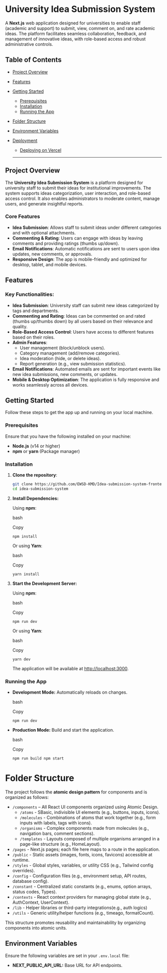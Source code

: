 # University Idea Submission System

A **Next.js** web application designed for universities to enable staff (academic and support) to submit, view, comment on, and rate academic ideas. The platform facilitates seamless collaboration, feedback, and management of innovative ideas, with role-based access and robust administrative controls.

## Table of Contents

- [Project Overview](#project-overview)
- [Features](#features)
- [Getting Started](#getting-started)
  - [Prerequisites](#prerequisites)
  - [Installation](#installation)
  - [Running the App](#running-the-app)
- [Folder Structure](#folder-structure)
- [Environment Variables](#environment-variables)
- [Deployment](#deployment)

  - [Deploying on Vercel](#deploying-on-vercel)

  ***

## Project Overview

The **University Idea Submission System** is a platform designed for university staff to submit their ideas for institutional improvements. The system supports ideas categorization, user interaction, and role-based access control. It also enables administrators to moderate content, manage users, and generate insightful reports.

### Core Features

- **Idea Submission**: Allows staff to submit ideas under different categories and with optional attachments.
- **Commenting & Rating**: Users can engage with ideas by leaving comments and providing ratings (thumbs up/down).
- **Email Notifications**: Automatic notifications are sent to users upon idea updates, new comments, or approvals.
- **Responsive Design**: The app is mobile-friendly and optimized for desktop, tablet, and mobile devices.

## Features

### Key Functionalities:

- **Idea Submission**: University staff can submit new ideas categorized by tags and departments.
- **Commenting and Rating**: Ideas can be commented on and rated (thumbs up/thumbs down) by all users based on their relevance and quality.
- **Role-Based Access Control**: Users have access to different features based on their roles.
- **Admin Features**:
  - User management (block/unblock users).
  - Category management (add/remove categories).
  - Idea moderation (hide, or delete ideas).
  - Report generation (e.g., view submission statistics).
- **Email Notifications**: Automated emails are sent for important events like new idea submissions, new comments, or updates.
- **Mobile & Desktop Optimization**: The application is fully responsive and works seamlessly across all devices.

## Getting Started

Follow these steps to get the app up and running on your local machine.

### Prerequisites

Ensure that you have the following installed on your machine:

- **Node.js** (v14 or higher)
- **npm** or **yarn** (Package manager)

### Installation

1. **Clone the repository**:

   ```bash
   git clone https://github.com/EWSD-KMD/Idea-submission-system-frontend.git
   cd idea-submission-system

   ```

2. **Install Dependencies:**

   Using **npm**:

   bash

   Copy

   `npm install`

   Or using **Yarn**:

   bash

   Copy

   `yarn install`

3. **Start the Development Server:**

   Using **npm**:

   bash

   Copy

   `npm run dev`

   Or using **Yarn**:

   bash

   Copy

   `yarn dev`

   The application will be available at [http://localhost:3000](http://localhost:3000).

### Running the App

- **Development Mode:** Automatically reloads on changes.

  bash

  Copy

  `npm run dev`

- **Production Mode:** Build and start the application.

  bash

  Copy

  `npm run build npm start`

# Folder Structure

The project follows the **atomic design pattern** for components and is organized as follows:

- `/components` – All React UI components organized using Atomic Design.
  - `/atoms` - SBasic, indivisible UI elements (e.g., buttons, inputs, icons).
  - `/molecules` - Combinations of atoms that work together (e.g., form inputs with labels, tags with icons).
  - `/organisms` - Complex components made from molecules (e.g., navigation bars, comment sections).
  - `/templates` - Layouts composed of multiple organisms arranged in a page-like structure (e.g., HomeLayout).
- `/pages` - Next.js pages; each file here maps to a route in the application.
- `/public` - Static assets (images, fonts, icons, favicons) accessible at runtime.
- `/styles` - Global styles, variables, or utility CSS (e.g., Tailwind config overrides).
- `/config` - Configuration files (e.g., environment setup, API routes, database config).
- `/constant` - Centralized static constants (e.g., enums, option arrays, status codes, Types).
- `/contexts` - React context providers for managing global state (e.g., AuthContext, UserContext).
- `/lib` - Helper libraries or third-party integrations(e.g., auth logics)
- `/utils` - Generic utility/helper functions (e.g., timeago, formatCount).

This structure promotes reusability and maintainability by organizing components into atomic units.

## Environment Variables

Ensure the following variables are set in your `.env.local` file:

- **NEXT_PUBLIC_API_URL:** Base URL for API endpoints.
